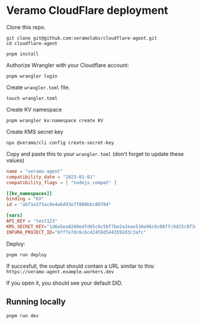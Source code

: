 # Veramo CloudFlare deployment

Clone this repo.

```
git clone git@github.com:veramolabs/cloudflare-agent.git
cd cloudflare-agent
```

```
pnpm install
```
Authorize Wrangler with your Cloudflare account:

```
pnpm wrangler login
```

Create `wrangler.toml` file.

```
touch wrangler.toml
```

Create KV namespace

```
pnpm wrangler kv:namespace create KV
```

Create KMS secret key

```
npx @veramo/cli config create-secret-key
```

Copy and paste this to your `wrangler.toml` (don't forget to update these values)
```toml
name = "veramo-agent"
compatibility_date = "2023-01-01"
compatibility_flags = [ "nodejs_compat" ]

[[kv_namespaces]]
binding = "KV"
id = "abf1e373ac4e4abd93e7f800bbc80704"

[vars]
API_KEY = "test123"
KMS_SECRET_KEY="1d6a5ea0200edfd65c6c5bf7be2a1eae538a96c6c08ffc9d15c8f34ee486c08f"
INFURA_PROJECT_ID="6fffe7dc6c6c42459d5443592d3c3afc"
```

Deploy:

```
pnpm run deploy
```
If succesfull, the output should contain a URL similar to this:
`https://veramo-agent.example.workers.dev`

If you open it, you should see your default DID.

## Running locally

```
pnpm run dev
```
